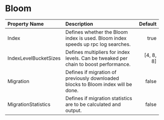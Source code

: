 # Bloom

| Property Name | Description | Default |
| :--- | :--- | ---: |
| Index | Defines whether the Bloom index is used. Bloom index speeds up rpc log searches. | true |
| IndexLevelBucketSizes | Defines multipliers for index levels. Can be tweaked per chain to boost performance. | \[4, 8, 8\] |
| Migration | Defines if migration of previously downloaded blocks to Bloom index will be done. | false |
| MigrationStatistics | Defines if migration statistics are to be calculated and output. | false |

